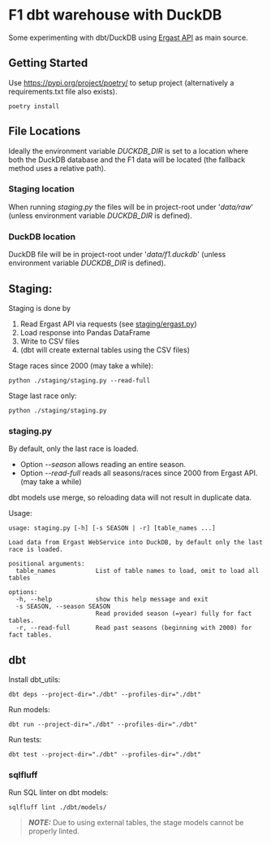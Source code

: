 # F1 dbt warehouse with DuckDB

Some experimenting with dbt/DuckDB using [Ergast API](http://ergast.com/mrd/) as main source.

## Getting Started

Use https://pypi.org/project/poetry/ to setup project
(alternatively a requirements.txt file also exists).
```
poetry install
```

## File Locations

Ideally the environment variable _DUCKDB_DIR_ is set to a location where both the
DuckDB database and the F1 data will be located (the fallback method uses a relative
path).

### Staging location

When running _staging.py_ the files will be in project-root under '_data/raw_'
(unless environment variable _DUCKDB_DIR_ is defined).

### DuckDB location

DuckDB file will be in project-root under '_data/f1.duckdb_'
(unless environment variable _DUCKDB_DIR_ is defined).

## Staging:

Staging is done by
1. Read Ergast API via requests (see [staging/ergast.py](staging/ergast.py))
2. Load response into Pandas DataFrame
3. Write to CSV files
4. (dbt will create external tables using the CSV files)

Stage races since 2000 (may take a while):
```
python ./staging/staging.py --read-full
```

Stage last race only:
```
python ./staging/staging.py
```

### staging.py

By default, only the last race is loaded.
* Option _--season_ allows reading an entire season.
* Option _--read-full_ reads all seasons/races since 2000 from Ergast API. (may take a while)

dbt models use merge, so reloading data will not result in duplicate data. 

Usage:
```
usage: staging.py [-h] [-s SEASON | -r] [table_names ...]

Load data from Ergast WebService into DuckDB, by default only the last race is loaded.

positional arguments:
  table_names           List of table names to load, omit to load all tables

options:
  -h, --help            show this help message and exit
  -s SEASON, --season SEASON
                        Read provided season (=year) fully for fact tables.
  -r, --read-full       Read past seasons (beginning with 2000) for fact tables.
```

## dbt

Install dbt_utils:
```
dbt deps --project-dir="./dbt" --profiles-dir="./dbt"
```

Run models:
```
dbt run --project-dir="./dbt" --profiles-dir="./dbt"
```

Run tests:
```
dbt test --project-dir="./dbt" --profiles-dir="./dbt"
```

### sqlfluff

Run SQL linter on dbt models:
```
sqlfluff lint ./dbt/models/
```

> **_NOTE:_** Due to using external tables, the stage models cannot be properly linted.
